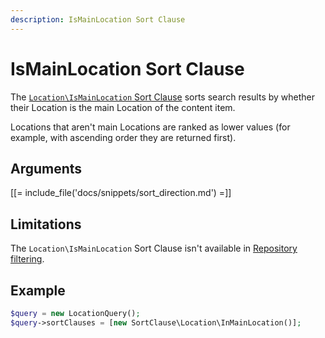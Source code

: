 ```yaml
---
description: IsMainLocation Sort Clause
---
```


# IsMainLocation Sort Clause

The [`Location\IsMainLocation` Sort Clause](../../api/php_api/php_api_reference/classes/Ibexa-Contracts-Core-Repository-Values-Content-Query-SortClause-Location-IsMainLocation.html) sorts search results by whether their Location is the main Location of the content item.

Locations that aren't main Locations are ranked as lower values (for example, with ascending order they are returned first).

## Arguments

[[= include_file('docs/snippets/sort_direction.md') =]]

## Limitations

The `Location\IsMainLocation` Sort Clause isn't available in [Repository filtering](search_api.md#repository-filtering).

## Example

``` php
$query = new LocationQuery();
$query->sortClauses = [new SortClause\Location\InMainLocation()];
```
